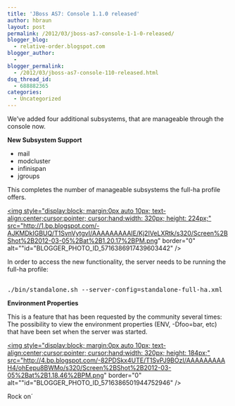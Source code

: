 ```yaml
---
title: 'JBoss AS7: Console 1.1.0 released'
author: hbraun
layout: post
permalink: /2012/03/jboss-as7-console-1-1-0-released/
blogger_blog:
  - relative-order.blogspot.com
blogger_author:
  - 
blogger_permalink:
  - /2012/03/jboss-as7-console-110-released.html
dsq_thread_id:
  - 688882365
categories:
  - Uncategorized
---
```

We&#8217;ve added four additional subsystems, that are manageable through the console now.

<span style="font-weight:bold;">New Subsystem Support</span>

- mail  
- modcluster  
- infinispan  
- jgroups

This completes the number of manageable subsystems the full-ha profile offers.

<a onblur="try {parent.deselectBloggerImageGracefully();} catch(e) {}" href="http://1.bp.blogspot.com/-AJKMDkIGBUQ/T1SvnVytgvI/AAAAAAAAAIE/Kj2IVeLXRtk/s1600/Screen%2BShot%2B2012-03-05%2Bat%2B1.20.17%2BPM.png"><img style="display:block; margin:0px auto 10px; text-align:center;cursor:pointer; cursor:hand;width: 320px; height: 224px;" src="http://1.bp.blogspot.com/-AJKMDkIGBUQ/T1SvnVytgvI/AAAAAAAAAIE/Kj2IVeLXRtk/s320/Screen%2BShot%2B2012-03-05%2Bat%2B1.20.17%2BPM.png" border="0" alt=""id="BLOGGER_PHOTO_ID_5716386917439603442" /></a>

In order to access the new functionality, the server needs to be running the full-ha profile:

<tt><br />./bin/standalone.sh --server-config=standalone-full-ha.xml<br /></tt>

<span style="font-weight:bold;">Environment Properties</span>

This is a feature that has been requested by the community several times: The possibility to view the environment properties (ENV, -Dfoo=bar, etc) that have been set when the server was started. 

<a onblur="try {parent.deselectBloggerImageGracefully();} catch(e) {}" href="http://4.bp.blogspot.com/-82PDSkx4UTE/T1SvPJ9BOzI/AAAAAAAAAH4/ohEepu8BWMo/s1600/Screen%2BShot%2B2012-03-05%2Bat%2B1.18.46%2BPM.png"><img style="display:block; margin:0px auto 10px; text-align:center;cursor:pointer; cursor:hand;width: 320px; height: 184px;" src="http://4.bp.blogspot.com/-82PDSkx4UTE/T1SvPJ9BOzI/AAAAAAAAAH4/ohEepu8BWMo/s320/Screen%2BShot%2B2012-03-05%2Bat%2B1.18.46%2BPM.png" border="0" alt=""id="BLOGGER_PHOTO_ID_5716386501944752946" /></a>

Rock on´